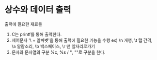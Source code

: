 # 상수와 데이터 출력

출력에 필요한 재료들
1. C는 printf를 통해 출력한다.
2. 제어문자 '\ + 알파벳'을 통해 출력에 필요한 기능을 수행
ex) \n 개행, \t 탭 간격, \a 알람소리, \b 백스페이스, \r 맨 앞자리로가기
3. 문자와 문자열의 구분 %c, %s / '', ""로 구분을 한다.
